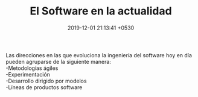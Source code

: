 ﻿---
layout: post
title:  "El Software en la actualidad"
date:   2019-12-01 21:13:41 +0530
---

<p>Las direcciones en las que evoluciona la ingeniería del software hoy en día pueden agruparse de la siguiente manera:<br>
-Metodologías ágiles<br>
-Experimentación<br>
-Desarrollo dirigido por modelos<br>
-Líneas de productos software</p>
